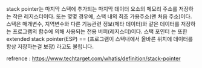 stack pointer는 마지막 스택에 추가되는 마지막 데이터 요소의 메모리 주소를 저장하는 작은 레지스터이다. 또는 몇몇 경우에, 스택 내의 최초 가용주소(맨 처음 주소)이다.
스택은 매개변수, 지역변수와 다른 기능관련 정보(메타 데이터)와 같은 데이터를 저장하는 프로그램의 함수에 의해 사용되는 전용 버퍼(레지스터)이다.
스택 포인터 는 또한 extended stack pointer(ESP) == (프로그램이 스택내에서 올바른 위치에 데이터를 항상 저장하는걸 보장) 라고도 불립니다. 

refrence : https://www.techtarget.com/whatis/definition/stack-pointer